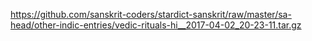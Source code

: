 https://github.com/sanskrit-coders/stardict-sanskrit/raw/master/sa-head/other-indic-entries/vedic-rituals-hi__2017-04-02_20-23-11.tar.gz
